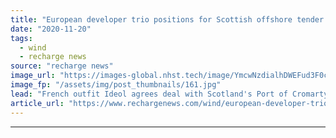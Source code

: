 ```yaml
---
title: "European developer trio positions for Scottish offshore tender with fabrication yard plan"
date: "2020-11-20"
tags: 
  - wind
  - recharge news
source: "recharge news"
image_url: "https://images-global.nhst.tech/image/YmcwNzdialhDWEFud3F0c0VtSDBTODNGd0UwUHVUYUJHYlhlOWRlMlJQTT0=/nhst/binary/40543c43dd4109af55442ce4b571b436"
image_fp: "/assets/img/post_thumbnails/161.jpg"
lead: "French outfit Ideol agrees deal with Scotland's Port of Cromarty Firth for floating concrete hull manufacturing site for ScotWind"
article_url: "https://www.rechargenews.com/wind/european-developer-trio-positions-for-scottish-offshore-tender-with-fabrication-yard-plan/2-1-916461"
---
```


---
